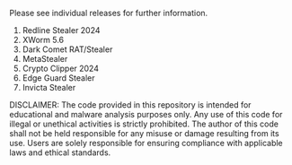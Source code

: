 Please see individual releases for further information.
1. Redline Stealer 2024
2. XWorm 5.6
3. Dark Comet RAT/Stealer
4. MetaStealer
5. Crypto Clipper 2024
6. Edge Guard Stealer
7. Invicta Stealer


DISCLAIMER: The code provided in this repository is intended for educational and malware analysis purposes only. Any use of this code for illegal or unethical activities is strictly prohibited. The author of this code shall not be held responsible for any misuse or damage resulting from its use. Users are solely responsible for ensuring compliance with applicable laws and ethical standards.
